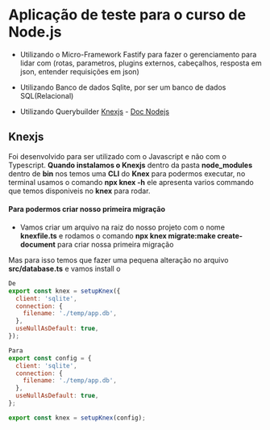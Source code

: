 # Aplicação de teste para o curso de Node.js

- Utilizando o Micro-Framework Fastify para fazer o gerenciamento para lidar com (rotas, parametros, plugins externos, cabeçalhos, resposta em json, entender requisições em json)

- Utilizando Banco de dados Sqlite, por ser um banco de dados SQL(Relacional)

- Utilizando Querybuilder [Knexjs](https://knexjs.org) - [Doc Nodejs](https://knexjs.org/guide/#node-js)
## Knexjs
  Foi desenvolvido para ser utilizado com o Javascript e não com o Typescript. **Quando instalamos o Knexjs** dentro da pasta **node_modules** dentro de **bin** nos temos uma **CLI** do **Knex** para podermos executar, no terminal usamos o comando **npx knex -h** ele apresenta varios commando que temos disponiveis no **knex** para rodar.

  #### Para podermos criar nosso primeira migração
  - Vamos criar um arquivo na raiz do nosso projeto com o nome **knexfile.ts** e rodamos o comando **npx knex migrate:make create-document** para criar nossa primeira migração

  Mas para isso temos que fazer uma pequena alteração no arquivo **src/database.ts** e vamos install o 
  ```js
  De
  export const knex = setupKnex({
    client: 'sqlite',
    connection: {
      filename: './temp/app.db',
    },
    useNullAsDefault: true,
  });

  Para
  export const config = {
    client: 'sqlite',
    connection: {
      filename: './temp/app.db',
    },
    useNullAsDefault: true,
  };

  export const knex = setupKnex(config);
  ```